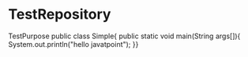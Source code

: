 # TestRepository
TestPurpose
public class Simple{
public static void main(String args[]){
System.out.println("hello javatpoint");
}}
